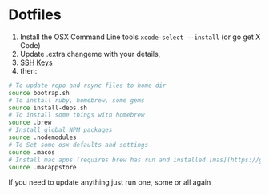 # Dotfiles

1. Install the OSX Command Line tools ```xcode-select --install``` (or go get X Code)
2. Update .extra.changeme with your details,
3. [SSH](https://docs.github.com/en/github/authenticating-to-github/adding-a-new-ssh-key-to-your-github-account) [Keys](https://docs.github.com/en/github/authenticating-to-github/generating-a-new-ssh-key-and-adding-it-to-the-ssh-agent)
4. then:

````bash
# To update repo and rsync files to home dir
source bootrap.sh
# To install ruby, homebrew, some gems
source install-deps.sh
# To install some things with homebrew
source .brew
# Install global NPM packages
source .nodemodules
# To Set some osx defaults and settings
source .macos
# Install mac apps (requires brew has run and installed [mas](https://git.io/v6yH3))
source .macappstore
````
If you need to update anything just run one, some or all again

